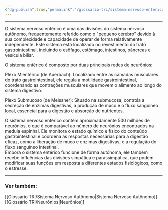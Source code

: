 ```yaml
---
{"dg-publish":true,"permalink":"/glossario-tri/sistema-nervoso-enterico/"}
---
```



---

O sistema nervoso entérico é uma das divisões do sistema nervoso autônomo, frequentemente referido como o "pequeno cérebro" devido à sua complexidade e capacidade de operar de forma relativamente independente. Este sistema está localizado no revestimento do trato gastrointestinal, incluindo o esôfago, estômago, intestinos, pâncreas e vesícula biliar.  
  
O sistema entérico é composto por duas principais redes de neurônios:  
  
Plexo Mientérico (de Auerbach): Localizado entre as camadas musculares do trato gastrointestinal, ele regula a motilidade gastrointestinal, coordenando as contrações musculares que movem o alimento ao longo do sistema digestivo.  
  
Plexo Submucoso (de Meissner): Situado na submucosa, controla a secreção de enzimas digestivas, a produção de muco e o fluxo sanguíneo local, essencial para a digestão e absorção de nutrientes.  
  
O sistema nervoso entérico contém aproximadamente 500 milhões de neurônios, o que é comparável ao número de neurônios encontrados na medula espinhal. Ele monitora o estado químico e físico do conteúdo gastrointestinal e coordena as respostas necessárias para a digestão eficaz, como a liberação de muco e enzimas digestivas, e a regulação do fluxo sanguíneo intestinal.  
Embora o sistema entérico funcione de forma autônoma, ele também recebe influências das divisões simpática e parassimpática, que podem modificar suas funções em resposta a diferentes estados fisiológicos, como o estresse.



----

### Ver também:

[[Glossário TRI/Sistema Nervoso Autônomo\|Sistema Nervoso Autônomo]]
[[Glossário TRI/Neurônios\|Neurônios]]




